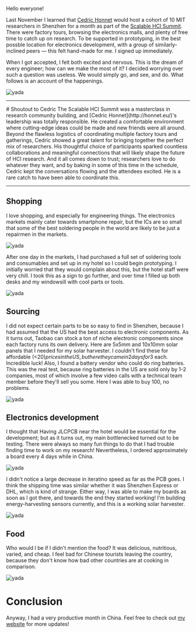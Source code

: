 Hello everyone! 

Last November I learned that [Cedric Honnet](https://honnet.eu/) would host a cohort of 10 MIT researchers in Shenzhen for a month as part of the [Scalable HCI Summit](https://scalablehci.com/2025/program/). There were factory tours, browsing the electronics malls, and plenty of free time to catch up on research. To be supported in prototyping, in the best possble location for electronics development, with a group of similarly-inclined peers — this felt hand-made for me. I signed up immediately. 

When I got accepted, I felt both excited and nervous. This is the dream of every engineer; how can we make the most of it? I decided worrying over such a question was useless. We would simply go, and see, and do. What follows is an account of the happenings.


![yada](cedric.jpeg)

<hr>
# Shoutout to Cedric
The Scalable HCI Summit was a masterclass in research community building, and [Cedric Honnet](http://honnet.eu/)'s leadership was totally responsible. He created a comfortable environment where cutting-edge ideas could be made and new friends were all around. Beyond the flawless logistics of coordinating multiple factory tours and gatherings, Cedric showed a great talent for bringing together the perfect mix of researchers. His thoughtful choice of participants sparked countless collaborations and meaningful connections that will likely shape the future of HCI research. And it all comes down to trust; researchers love to do whatever they want, and by baking in some of this time in the schedule, Cedric kept the conversations flowing and the attendees excited. He is a rare catch to have been able to coordinate this. 
<hr>

## Shopping
I love shopping, and especially for engineering things. The electronics markets mainly cater towards smartphone repair, but the ICs are so small that some of the best soldering people in the world are likely to be just a repairmen in the markets.

![yada](day1mall.png)


After one day in the markets, I had purchased a full set of soldering tools and consumables and set up in my hotel so I could begin prototyping. I initially worried that they would complain about this, but the hotel staff were very chill. I took this as a sign to go further, and over time I filled up both desks and my windowsill with cool parts or tools. 


![yada](day30mall.png)


## Sourcing
I did not expect certain parts to be so easy to find in Shenzhen, because I had assumed that the US had the best access to electronic components. As it turns out, Taobao can stock a ton of niche electronic components since each factory runs its own delivery. Here are 5x5mm and 10x10mm solar panels that I needed for my solar harvester. I couldn't find these for affordable (<20$) prices in the US, but here they came in 2 days for 3$ each. Incredible luck! Also, I found a battery vendor who could do ring batteries. This was the real test, because ring batteries in the US are sold only by 1-2 companies, most of which involve a few video calls with a technical team member before they'll sell you some. Here I was able to buy 100, no problems.

![yada](hardtosource.png)

## Electronics development
I thought that Having JLCPCB near the hotel would be essential for the development; but as it turns out, my main bottlenecked turned out to be testing. There were always so many fun things to do that I had trouble finding time to work on my research! Nevertheless, I ordered approximately a board every 4 days while in China. 

![yada](jlcorders.jpg)

I didn't notice a large decrease in iteratino speed as far as the PCB goes. I think the shipping time was similar whether it was Shenzhen Express or DHL, which is kind of strange. Either way, I was able to make my boards as soon as I got there, and towards the end they started working! I'm building energy-harvesting sensors currently, and this is a working solar harvester.

![yada](workingsolar.jpg)


## Food
Who would I be if I didn't mention the food? It was delicious, nutritious, varied, and cheap. I feel bad for Chinese tourists leaving the country, because they don't know how bad other countries are at cooking in comparison. 

![yada](foodpost.png)


# Conclusion
Anyway, I had a very productive month in China. Feel free to check out [my website](andykong.org) for more updates!


